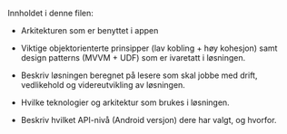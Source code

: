 Innholdet i denne filen:

- Arkitekturen som er benyttet i appen

- Viktige objektorienterte prinsipper (lav kobling + høy kohesjon) samt design patterns (MVVM + UDF)
  som er ivaretatt i løsningen.

- Beskriv løsningen beregnet på lesere som skal jobbe med drift,
  vedlikehold og videreutvikling av løsningen.

- Hvilke teknologier og arkitektur som brukes i løsningen.

- Beskriv hvilket API-nivå (Android versjon) dere har valgt, og hvorfor.